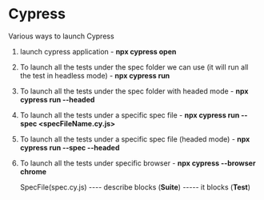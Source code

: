 # Cypress
Various ways to launch Cypress 
1. launch cypress application - **npx cypress open**
2. To launch all the tests under the spec folder we can use (it will run all the test in headless mode) - **npx cypress run**
3. To launch all the tests under the spec folder with headed mode - **npx cypress run --headed**
4. To launch all the tests under a specific spec file - **npx cypress run --spec <specFileName.cy.js>**
5. To launch all the tests under a specific spec file (headed mode) - **npx cypress run --spec <specFileName path> --headed**
6. To launch all the tests under specific browser - **npx cypress --browser chrome**


   SpecFile(spec.cy.js) ---- describe blocks (**Suite**) ----- it blocks (**Test**)
